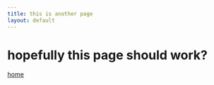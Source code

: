 ```yaml
---
title: this is another page
layout: default
---
```


# hopefully this page should work?

[home](index.html)
